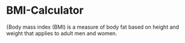 # BMI-Calculator
{Body mass index (BMI) is a measure of body fat based on height and weight that applies to adult men and women.
